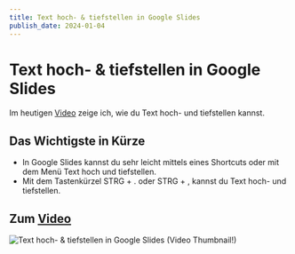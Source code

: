 ```yaml
---
title: Text hoch- & tiefstellen in Google Slides
publish_date: 2024-01-04
---
```


# Text hoch- & tiefstellen in Google Slides

Im heutigen [Video](https://youtu.be/NmC-NDSuyiY) zeige ich, wie du Text hoch- und tiefstellen kannst. 

## Das Wichtigste in Kürze

- In Google Slides kannst du sehr leicht mittels eines Shortcuts oder mit dem Menü Text hoch und tiefstellen.
- Mit dem Tastenkürzel STRG + . oder STRG + , kannst du Text hoch- und tiefstellen.

## Zum [Video](https://youtu.be/NmC-NDSuyiY)

![Text hoch- & tiefstellen in Google Slides (Video Thumbnail!)](../thumbnails/Fertig543.jpg "Text hoch- & tiefstellen in Google Slides (Video Thumbnail!)")